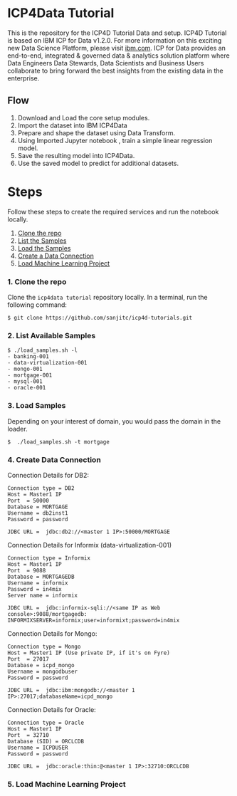 # ICP4Data Tutorial 

This is the repository for the ICP4D Tutorial Data and setup. ICP4D Tutorial is based on IBM ICP for Data v1.2.0. For more information on this exciting new Data Science Platform, please visit  [ibm.com](http://ibm.com). ICP for Data provides an end-to-end, integrated & governed data & analytics solution platform where Data Engineers Data Stewards, Data Scientists and Business Users collaborate to bring forward the best insights from the existing data in the enterprise.



## Flow
1. Download and Load the core setup modules.
2. Import the dataset into IBM ICP4Data
3. Prepare and shape the dataset using Data Transform.
4. Using Imported Jupyter notebook , train a simple linear regression model.
5. Save the resulting model into ICP4Data.
6. Use the saved model to predict for additional datasets.


# Steps
Follow these steps to create the required services and run the notebook locally.

1. [Clone the repo](#1-clone-the-repo)
2. [List the Samples](#2-list-vailable-samples)
3. [Load the Samples](#3-load-samples)
4. [Create a Data Connection](#4-create-data-connection)
5. [Load Machine Learning Project](#5-load-machine-learning-project)

### 1. Clone the repo

Clone the `icp4data tutorial` repository locally. In a terminal, run the following command:

```
$ git clone https://github.com/sanjitc/icp4d-tutorials.git
```

### 2. List Available Samples


```
$ ./load_samples.sh -l
- banking-001
- data-virtualization-001
- mongo-001
- mortgage-001
- mysql-001
- oracle-001
```


### 3. Load Samples

Depending on your interest of domain, you would pass the domain in the loader.

```
$  ./load_samples.sh -t mortgage
```

### 4. Create Data Connection

Connection Details for DB2:
```
Connection type = DB2
Host = Master1 IP 
Port  = 50000
Database = MORTGAGE
Username = db2inst1
Password = password

JDBC URL =  jdbc:db2://<master 1 IP>:50000/MORTGAGE
```

Connection Details for Informix (data-virtualization-001)
```
Connection type = Informix
Host = Master1 IP 
Port  = 9088
Database = MORTGAGEDB
Username = informix
Password = in4mix
Server name = informix

JDBC URL =  jdbc:informix-sqli://<same IP as Web console>:9088/mortgagedb: INFORMIXSERVER=informix;user=informixt;password=in4mix
```
Connection Details for Mongo:
```
Connection type = Mongo
Host = Master1 IP (Use private IP, if it's on Fyre)
Port  = 27017
Database = icpd_mongo
Username = mongodbuser
Password = password

JDBC URL =  jdbc:ibm:mongodb://<master 1 IP>:27017;databaseName=icpd_mongo
```

Connection Details for Oracle:
```
Connection type = Oracle
Host = Master1 IP 
Port  = 32710
Database (SID) = ORCLCDB
Username = ICPDUSER
Password = password

JDBC URL =  jdbc:oracle:thin:@<master 1 IP>:32710:ORCLCDB
```
### 5. Load Machine Learning Project

